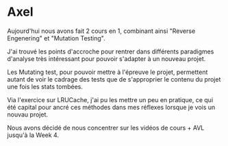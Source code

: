 # Axel

Aujourd'hui nous avons fait 2 cours en 1, combinant ainsi "Reverse Engenering" et "Mutation Testing".

J'ai trouvé les points d'accroche pour rentrer dans différents paradigmes d'analyse très intéressant pour pouvoir s'adapter à un nouveau projet. 

Les Mutating test, pour pouvoir mettre à l'épreuve le projet, permettent autant de voir le cadrage des tests que de s'approprier le contenu du projet une fois les stats tombées.


Via l'exercice sur LRUCache, j'ai pu les mettre un peu en pratique, ce qui été capital pour ancré ces méthodes dans mes réflexes lorsque je vois un nouvau projet.

Nous avons décidé de nous concentrer sur les vidéos de cours + AVL jusqu'à la Week 4.
